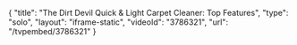 {
    "title": "The Dirt Devil Quick & Light Carpet Cleaner: Top Features",
    "type": "solo",
    "layout": "iframe-static",
    "videoId": "3786321",
    "url": "\/tvpembed\/3786321"
}